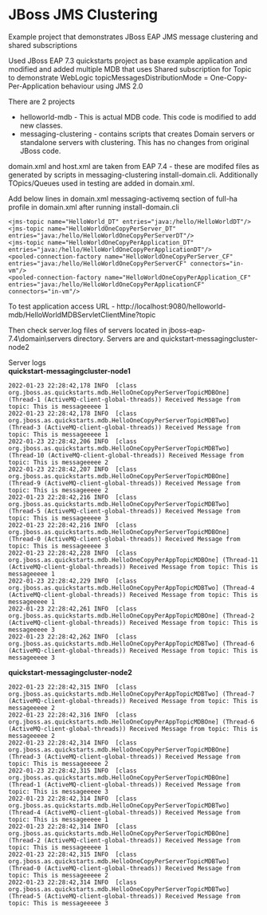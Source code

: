 # JBoss JMS Clustering 
Example project that demonstrates JBoss EAP JMS message clustering and shared subscriptions

Used JBoss EAP 7.3 quickstarts project as base example application and modified and added multiple MDB that uses Shared subscription for Topic to demonstrate WebLogic topicMessagesDistributionMode = One-Copy-Per-Application behaviour using JMS 2.0

There are 2 projects
- helloworld-mdb - This is actual MDB code. This code is modified to add new classes.
- messaging-clustering - contains scripts that creates Domain servers or standalone servers with clustering. This has no changes from original JBoss code.

domain.xml and host.xml are taken from EAP 7.4 - these are modifed files as generated by scripts in messaging-clustering install-domain.cli. Additionally TOpics/Queues used in testing are added in domain.xml.

Add below lines in domain.xml messaging-activemq section of full-ha profile in domain.xml after running install-domain.cli

```<jms-queue name="HelloWorld_DQ" entries="java:/hello/HelloWorldDQ"/>
<jms-topic name="HelloWorld_DT" entries="java:/hello/HelloWorldDT"/>
<jms-topic name="HelloWorldOneCopyPerServer_DT" entries="java:/hello/HelloWorldOneCopyPerServerDT"/>
<jms-topic name="HelloWorldOneCopyPerApplication_DT" entries="java:/hello/HelloWorldOneCopyPerApplicationDT"/>
<pooled-connection-factory name="HelloWorldOneCopyPerServer_CF" entries="java:/hello/HelloWorldOneCopyPerServerCF" connectors="in-vm"/>
<pooled-connection-factory name="HelloWorldOneCopyPerApplication_CF" entries="java:/hello/HelloWorldOneCopyPerApplicationCF" connectors="in-vm"/>
```


To test application access URL - http://localhost:9080/helloworld-mdb/HelloWorldMDBServletClientMine?topic

Then check server.log files of servers located in jboss-eap-7.4\domain\servers directory. Servers are   and quickstart-messagingcluster-node2

Server logs  
**quickstart-messagingcluster-node1**
```
2022-01-23 22:28:42,178 INFO  [class org.jboss.as.quickstarts.mdb.HelloOneCopyPerServerTopicMDBOne] (Thread-1 (ActiveMQ-client-global-threads)) Received Message from topic: This is messageeeee 1
2022-01-23 22:28:42,178 INFO  [class org.jboss.as.quickstarts.mdb.HelloOneCopyPerServerTopicMDBTwo] (Thread-3 (ActiveMQ-client-global-threads)) Received Message from topic: This is messageeeee 1
2022-01-23 22:28:42,206 INFO  [class org.jboss.as.quickstarts.mdb.HelloOneCopyPerServerTopicMDBTwo] (Thread-10 (ActiveMQ-client-global-threads)) Received Message from topic: This is messageeeee 2
2022-01-23 22:28:42,207 INFO  [class org.jboss.as.quickstarts.mdb.HelloOneCopyPerServerTopicMDBOne] (Thread-9 (ActiveMQ-client-global-threads)) Received Message from topic: This is messageeeee 2
2022-01-23 22:28:42,216 INFO  [class org.jboss.as.quickstarts.mdb.HelloOneCopyPerServerTopicMDBTwo] (Thread-5 (ActiveMQ-client-global-threads)) Received Message from topic: This is messageeeee 3
2022-01-23 22:28:42,216 INFO  [class org.jboss.as.quickstarts.mdb.HelloOneCopyPerServerTopicMDBOne] (Thread-0 (ActiveMQ-client-global-threads)) Received Message from topic: This is messageeeee 3
2022-01-23 22:28:42,228 INFO  [class org.jboss.as.quickstarts.mdb.HelloOneCopyPerAppTopicMDBOne] (Thread-11 (ActiveMQ-client-global-threads)) Received Message from topic: This is messageeeee 1
2022-01-23 22:28:42,229 INFO  [class org.jboss.as.quickstarts.mdb.HelloOneCopyPerAppTopicMDBTwo] (Thread-4 (ActiveMQ-client-global-threads)) Received Message from topic: This is messageeeee 1
2022-01-23 22:28:42,261 INFO  [class org.jboss.as.quickstarts.mdb.HelloOneCopyPerAppTopicMDBOne] (Thread-2 (ActiveMQ-client-global-threads)) Received Message from topic: This is messageeeee 3
2022-01-23 22:28:42,262 INFO  [class org.jboss.as.quickstarts.mdb.HelloOneCopyPerAppTopicMDBTwo] (Thread-6 (ActiveMQ-client-global-threads)) Received Message from topic: This is messageeeee 3
```
**quickstart-messagingcluster-node2**
```
2022-01-23 22:28:42,315 INFO  [class org.jboss.as.quickstarts.mdb.HelloOneCopyPerAppTopicMDBTwo] (Thread-7 (ActiveMQ-client-global-threads)) Received Message from topic: This is messageeeee 2
2022-01-23 22:28:42,316 INFO  [class org.jboss.as.quickstarts.mdb.HelloOneCopyPerAppTopicMDBOne] (Thread-6 (ActiveMQ-client-global-threads)) Received Message from topic: This is messageeeee 2
2022-01-23 22:28:42,314 INFO  [class org.jboss.as.quickstarts.mdb.HelloOneCopyPerServerTopicMDBOne] (Thread-3 (ActiveMQ-client-global-threads)) Received Message from topic: This is messageeeee 2
2022-01-23 22:28:42,315 INFO  [class org.jboss.as.quickstarts.mdb.HelloOneCopyPerServerTopicMDBOne] (Thread-1 (ActiveMQ-client-global-threads)) Received Message from topic: This is messageeeee 3
2022-01-23 22:28:42,314 INFO  [class org.jboss.as.quickstarts.mdb.HelloOneCopyPerServerTopicMDBTwo] (Thread-4 (ActiveMQ-client-global-threads)) Received Message from topic: This is messageeeee 1
2022-01-23 22:28:42,314 INFO  [class org.jboss.as.quickstarts.mdb.HelloOneCopyPerServerTopicMDBOne] (Thread-2 (ActiveMQ-client-global-threads)) Received Message from topic: This is messageeeee 1
2022-01-23 22:28:42,315 INFO  [class org.jboss.as.quickstarts.mdb.HelloOneCopyPerServerTopicMDBTwo] (Thread-0 (ActiveMQ-client-global-threads)) Received Message from topic: This is messageeeee 2
2022-01-23 22:28:42,314 INFO  [class org.jboss.as.quickstarts.mdb.HelloOneCopyPerServerTopicMDBTwo] (Thread-5 (ActiveMQ-client-global-threads)) Received Message from topic: This is messageeeee 3
```
